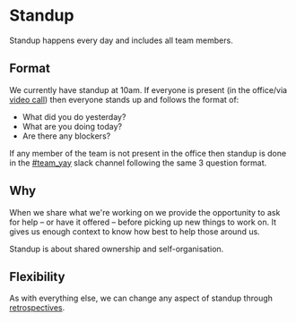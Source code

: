 # Standup

Standup happens every day and includes all team members.

## Format

We currently have standup at 10am. If everyone is present (in the office/via [video call](http://example.com/tbd)) then 
everyone stands up and follows the format of:

- What did you do yesterday? 
- What are you doing today? 
- Are there any blockers?

If any member of the team is not present in the office then standup is done in the 
[#team_yay](https://barnardos.slack.com/messages/C62V1MEUT) slack channel following the same 3 question format.

## Why

When we share what we're working on we provide the opportunity to ask for help – or have it offered –
before picking up new things to work on. It gives us enough context to know how best to help those around us.

Standup is about shared ownership and self-organisation.

## Flexibility

As with everything else, we can change any aspect of standup through [retrospectives](retrospectives.md).
